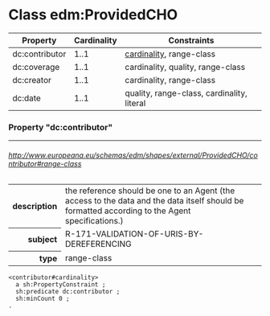 # Class edm:ProvidedCHO

| Property | Cardinality | Constraints |
| --- | --- | --- |
|dc:contributor|1..1| <a href="#cardinality">cardinality</a>, range-class |
|dc:coverage|1..1| cardinality, quality, range-class |
|dc:creator|1..1|cardinality, range-class |
|dc:date|1..1|quality, range-class, cardinality, literal |

### Property "dc:contributor"
------

###### http://www.europeana.eu/schemas/edm/shapes/external/ProvidedCHO/contributor#range-class
<table>
<tr><th align="right">description</th><td>the reference should be one to an Agent (the access to the data and the data itself should be formatted according to the Agent specifications.)<td></tr>
<tr><th align="right">subject</th><td>R-171-VALIDATION-OF-URIS-BY-DEREFERENCING</td></tr>
<tr><th align="right">type</th><td>range-class</td></tr>
</table>

```
<contributor#cardinality>
  a sh:PropertyConstraint ;
  sh:predicate dc:contributor ;
  sh:minCount 0 ;
.
```
